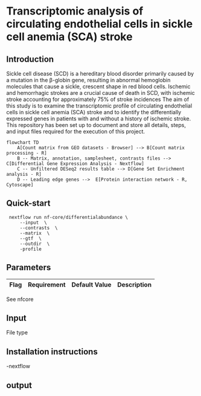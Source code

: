 # Transcriptomic analysis of circulating endothelial cells in sickle cell anemia (SCA) stroke

## Introduction
Sickle cell disease (SCD) is a hereditary blood disorder primarily caused by a mutation in the β-globin gene, resulting in abnormal hemoglobin molecules that cause a sickle, crescent shape in red blood cells. Ischemic and hemorrhagic strokes are a crucial cause of death in SCD, with ischemic stroke accounting for approximately 75% of stroke incidences
The aim of this study is to examine the transcriptomic profile of circulating endothelial cells in sickle cell anemia (SCA) stroke and to identify the differentially expressed genes in patients with and without a history of ischemic stroke.
This repository has been set up to document and store all details, steps, and input files required for the execution of this project. 

```mermaid
flowchart TD
    A[Count matrix from GEO datasets - Browser] --> B[Count matrix processing - R]
    B -- Matrix, annotation, samplesheet, contrasts files --> C[Differential Gene Expression Analysis - Nextflow]
    C -- Unfiltered DESeq2 results table --> D[Gene Set Enrichment analysis - R]
    D -- Leading edge genes -->  E[Protein interaction network - R, Cytoscape]
```

## Quick-start
```
 nextflow run nf-core/differentialabundance \
     --input  \
     --contrasts  \
     --matrix  \
     --gtf  \
     --outdir  \
     -profile 
```

## Parameters 
| Flag | Requirement | Default Value | Description |
| ---- | ----------- | ------------- | ------------ |



See nfcore

## Input
File type

## Installation instructions
-nextflow

## output

